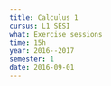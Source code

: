 ```yaml
---
title: Calculus 1
cursus: L1 SESI
what: Exercise sessions
time: 15h
year: 2016--2017
semester: 1
date: 2016-09-01
---
```

